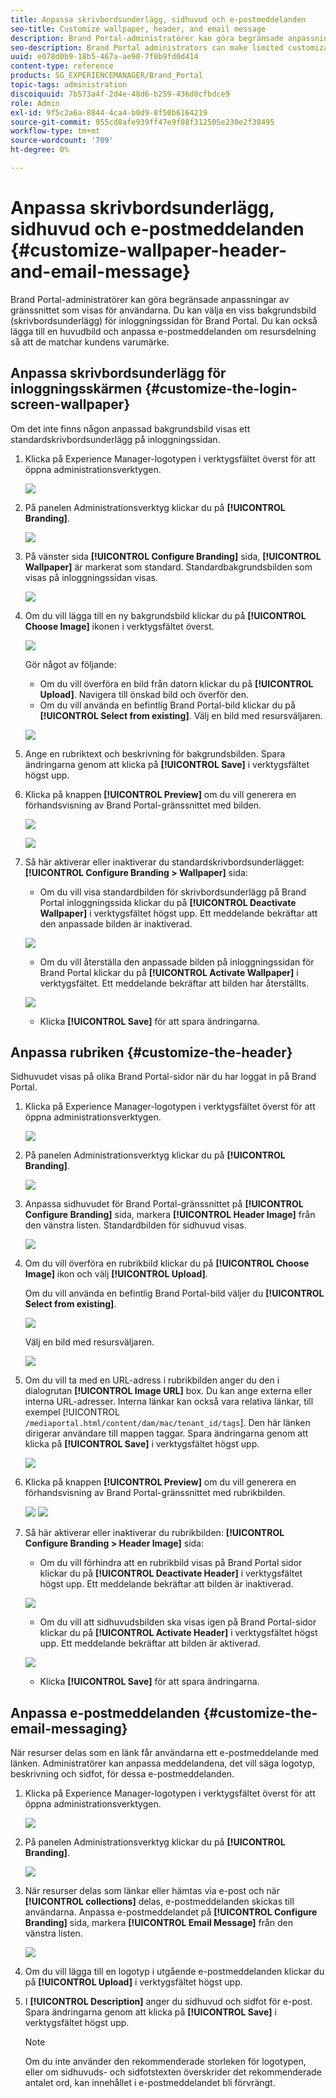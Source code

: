 ```yaml
---
title: Anpassa skrivbordsunderlägg, sidhuvud och e-postmeddelanden
seo-title: Customize wallpaper, header, and email message
description: Brand Portal-administratörer kan göra begränsade anpassningar av gränssnittet som visas för användarna. Du kan välja en viss bakgrundsbild (skrivbordsunderlägg) för inloggningssidan för Brand Portal. Du kan också lägga till en huvudbild och anpassa e-postmeddelanden om resursdelning så att de matchar kundens varumärke.
seo-description: Brand Portal administrators can make limited customizations to the interface displayed to users. You can choose a specific background image (wallpaper) for the Brand Portal login page. You can also add a header image and customize asset sharing emails to match the customer’s brand.
uuid: e078d0b9-18b5-467a-ae90-7f0b9fd0d414
content-type: reference
products: SG_EXPERIENCEMANAGER/Brand_Portal
topic-tags: administration
discoiquuid: 7b573a4f-2d4e-48d6-b259-436d0cfbdce9
role: Admin
exl-id: 9f5c2a6a-8844-4ca4-b0d9-8f50b6164219
source-git-commit: 955cd8afe939ff47e9f08f312505e230e2f38495
workflow-type: tm+mt
source-wordcount: '709'
ht-degree: 0%

---
```


# Anpassa skrivbordsunderlägg, sidhuvud och e-postmeddelanden {#customize-wallpaper-header-and-email-message}

Brand Portal-administratörer kan göra begränsade anpassningar av gränssnittet som visas för användarna. Du kan välja en viss bakgrundsbild (skrivbordsunderlägg) för inloggningssidan för Brand Portal. Du kan också lägga till en huvudbild och anpassa e-postmeddelanden om resursdelning så att de matchar kundens varumärke.

## Anpassa skrivbordsunderlägg för inloggningsskärmen {#customize-the-login-screen-wallpaper}

Om det inte finns någon anpassad bakgrundsbild visas ett standardskrivbordsunderlägg på inloggningssidan.

1. Klicka på Experience Manager-logotypen i verktygsfältet överst för att öppna administrationsverktygen.

   ![](assets/aemlogo.png)

1. På panelen Administrationsverktyg klickar du på **[!UICONTROL Branding]**.


   ![](assets/admin-tools-panel-10.png)

1. På vänster sida **[!UICONTROL Configure Branding]** sida, **[!UICONTROL Wallpaper]** är markerat som standard. Standardbakgrundsbilden som visas på inloggningssidan visas.

   ![](assets/default_wallpaper.png)

1. Om du vill lägga till en ny bakgrundsbild klickar du på **[!UICONTROL Choose Image]** ikonen i verktygsfältet överst.

   ![](assets/choose_wallpaperimage.png)

   Gör något av följande:

   * Om du vill överföra en bild från datorn klickar du på **[!UICONTROL Upload]**. Navigera till önskad bild och överför den.
   * Om du vill använda en befintlig Brand Portal-bild klickar du på **[!UICONTROL Select from existing]**. Välj en bild med resursväljaren.

   ![](assets/asset-picker.png)

1. Ange en rubriktext och beskrivning för bakgrundsbilden. Spara ändringarna genom att klicka på **[!UICONTROL Save]** i verktygsfältet högst upp.

1. Klicka på knappen **[!UICONTROL Preview]** om du vill generera en förhandsvisning av Brand Portal-gränssnittet med bilden.

   ![](assets/chlimage_1.png)

   ![](assets/custom-wallpaper-preview.png)

1. Så här aktiverar eller inaktiverar du standardskrivbordsunderlägget: **[!UICONTROL Configure Branding > Wallpaper]** sida:

   * Om du vill visa standardbilden för skrivbordsunderlägg på Brand Portal inloggningssida klickar du på **[!UICONTROL Deactivate Wallpaper]** i verktygsfältet högst upp. Ett meddelande bekräftar att den anpassade bilden är inaktiverad.

   ![](assets/chlimage_1-1.png)

   * Om du vill återställa den anpassade bilden på inloggningssidan för Brand Portal klickar du på **[!UICONTROL Activate Wallpaper]** i verktygsfältet. Ett meddelande bekräftar att bilden har återställts.

   ![](assets/chlimage_1-2.png)

   * Klicka **[!UICONTROL Save]** för att spara ändringarna.



## Anpassa rubriken {#customize-the-header}

Sidhuvudet visas på olika Brand Portal-sidor när du har loggat in på Brand Portal.

1. Klicka på Experience Manager-logotypen i verktygsfältet överst för att öppna administrationsverktygen.

   ![](assets/aemlogo.png)

1. På panelen Administrationsverktyg klickar du på **[!UICONTROL Branding]**.

   ![](assets/admin-tools-panel-11.png)

1. Anpassa sidhuvudet för Brand Portal-gränssnittet på **[!UICONTROL Configure Branding]** sida, markera **[!UICONTROL Header Image]** från den vänstra listen. Standardbilden för sidhuvud visas.

   ![](assets/default-header.png)

1. Om du vill överföra en rubrikbild klickar du på **[!UICONTROL Choose Image]** ikon och välj **[!UICONTROL Upload]**.

   Om du vill använda en befintlig Brand Portal-bild väljer du **[!UICONTROL Select from existing]**.

   ![](assets/choose_wallpaperimage-1.png)

   Välj en bild med resursväljaren.

   ![](assets/asset-picker-header.png)

1. Om du vill ta med en URL-adress i rubrikbilden anger du den i dialogrutan **[!UICONTROL Image URL]** box. Du kan ange externa eller interna URL-adresser. Interna länkar kan också vara relativa länkar, till exempel
   [!UICONTROL `/mediaportal.html/content/dam/mac/tenant_id/tags`].
Den här länken dirigerar användare till mappen taggar.
Spara ändringarna genom att klicka på **[!UICONTROL Save]** i verktygsfältet högst upp.

   ![](assets/configure_brandingheaderimageurl.png)

1. Klicka på knappen **[!UICONTROL Preview]** om du vill generera en förhandsvisning av Brand Portal-gränssnittet med rubrikbilden.

   ![](assets/chlimage_1-3.png)
   ![](assets/custom_header_preview.png)

1. Så här aktiverar eller inaktiverar du rubrikbilden: **[!UICONTROL Configure Branding > Header Image]** sida:

   * Om du vill förhindra att en rubrikbild visas på Brand Portal sidor klickar du på **[!UICONTROL Deactivate Header]** i verktygsfältet högst upp. Ett meddelande bekräftar att bilden är inaktiverad.

   ![](assets/chlimage_1-4.png)

   * Om du vill att sidhuvudsbilden ska visas igen på Brand Portal-sidor klickar du på **[!UICONTROL Activate Header]** i verktygsfältet högst upp. Ett meddelande bekräftar att bilden är aktiverad.

   ![](assets/chlimage_1-5.png)

   * Klicka **[!UICONTROL Save]** för att spara ändringarna.



## Anpassa e-postmeddelanden {#customize-the-email-messaging}

När resurser delas som en länk får användarna ett e-postmeddelande med länken. Administratörer kan anpassa meddelandena, det vill säga logotyp, beskrivning och sidfot, för dessa e-postmeddelanden.

1. Klicka på Experience Manager-logotypen i verktygsfältet överst för att öppna administrationsverktygen.

   ![](assets/aemlogo.png)

1. På panelen Administrationsverktyg klickar du på **[!UICONTROL Branding]**.

   ![](assets/admin-tools-panel-12.png)

1. När resurser delas som länkar eller hämtas via e-post och när  **[!UICONTROL collections]** delas, e-postmeddelanden skickas till användarna. Anpassa e-postmeddelandet på **[!UICONTROL Configure Branding]** sida, markera **[!UICONTROL Email Message]** från den vänstra listen.

   ![](assets/configure-branding-page-email.png)

1. Om du vill lägga till en logotyp i utgående e-postmeddelanden klickar du på **[!UICONTROL Upload]** i verktygsfältet högst upp.

1. I **[!UICONTROL Description]** anger du sidhuvud och sidfot för e-post. Spara ändringarna genom att klicka på **[!UICONTROL Save]** i verktygsfältet högst upp.

   >[!NOTE]
   >
   >Om du inte använder den rekommenderade storleken för logotypen, eller om sidhuvuds- och sidfotstexten överskrider det rekommenderade antalet ord, kan innehållet i e-postmeddelandet bli förvrängt.
